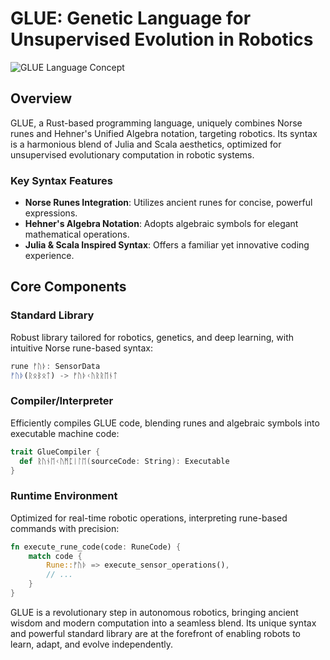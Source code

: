 # GLUE: Genetic Language for Unsupervised Evolution in Robotics

![GLUE Language Concept](https://github.com/LoQiseaking69/Glue/blob/main/SephsLang.PNG)

## Overview
GLUE, a Rust-based programming language, uniquely combines Norse runes and Hehner's Unified Algebra notation, targeting robotics. Its syntax is a harmonious blend of Julia and Scala aesthetics, optimized for unsupervised evolutionary computation in robotic systems.

### Key Syntax Features
- **Norse Runes Integration**: Utilizes ancient runes for concise, powerful expressions.
- **Hehner's Algebra Notation**: Adopts algebraic symbols for elegant mathematical operations.
- **Julia & Scala Inspired Syntax**: Offers a familiar yet innovative coding experience.

## Core Components

### Standard Library
Robust library tailored for robotics, genetics, and deep learning, with intuitive Norse rune-based syntax:
```julia
rune ᚠᚢᚦ: SensorData
ᚠᚢᚦ(ᚱᛟᛒᛟᛏ) -> ᚠᚢᚦᚲᚢᚱᚱᛖᚾᛏ
```

### Compiler/Interpreter
Efficiently compiles GLUE code, blending runes and algebraic symbols into executable machine code:
```scala
trait GlueCompiler {
  def ᚱᚢᚾᛖᚲᚢᛗᛈᛁᛚᛖ(sourceCode: String): Executable
}
```

### Runtime Environment
Optimized for real-time robotic operations, interpreting rune-based commands with precision:
```rust
fn execute_rune_code(code: RuneCode) {
    match code {
        Rune::ᚠᚢᚦ => execute_sensor_operations(),
        // ...
    }
}
```

GLUE is a revolutionary step in autonomous robotics, bringing ancient wisdom and modern computation into a seamless blend. Its unique syntax and powerful standard library are at the forefront of enabling robots to learn, adapt, and evolve independently.
